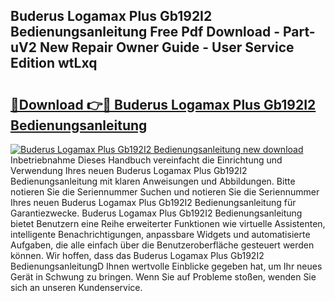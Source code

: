 ## Buderus Logamax Plus Gb192I2 Bedienungsanleitung Free Pdf Download - Part-uV2 New Repair Owner Guide - User Service Edition wtLxq

# <h2><a href="http://df4mm1.blite.top/?on=Buderus+Logamax+Plus+Gb192I2+Bedienungsanleitung">🔗Download 👉🔴 Buderus Logamax Plus Gb192I2 Bedienungsanleitung</a></h2>

[![Buderus Logamax Plus Gb192I2 Bedienungsanleitung new download](https://i.imgur.com/lujVjoI.png)](http://df4mm1.blite.top/?on=Buderus+Logamax+Plus+Gb192I2+Bedienungsanleitung)
Inbetriebnahme Dieses Handbuch vereinfacht die Einrichtung und Verwendung Ihres neuen Buderus Logamax Plus Gb192I2 Bedienungsanleitung mit klaren Anweisungen und Abbildungen. Bitte notieren Sie die Seriennummer Suchen und notieren Sie die Seriennummer Ihres neuen Buderus Logamax Plus Gb192I2 Bedienungsanleitung für Garantiezwecke. Buderus Logamax Plus Gb192I2 Bedienungsanleitung bietet Benutzern eine Reihe erweiterter Funktionen wie virtuelle Assistenten, intelligente Benachrichtigungen, anpassbare Widgets und automatisierte Aufgaben, die alle einfach über die Benutzeroberfläche gesteuert werden können. Wir hoffen, dass das Buderus Logamax Plus Gb192I2 BedienungsanleitungD Ihnen wertvolle Einblicke gegeben hat, um Ihr neues Gerät in Schwung zu bringen. Wenn Sie auf Probleme stoßen, wenden Sie sich an unseren Kundenservice.
